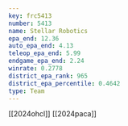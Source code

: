 ```yaml
---
key: frc5413
number: 5413
name: Stellar Robotics
epa_end: 12.36
auto_epa_end: 4.13
teleop_epa_end: 5.99
endgame_epa_end: 2.24
winrate: 0.2778
district_epa_rank: 965
district_epa_percentile: 0.4642
type: Team
---
```

[[2024ohcl]]
[[2024paca]]
